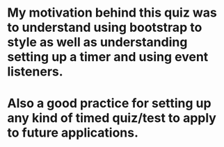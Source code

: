 ## <Coding-Quiz>

# My motivation behind this quiz was to understand using bootstrap to style as well as understanding setting up a timer and using event listeners. 
# Also a good practice for setting up any kind of timed quiz/test to apply to future applications.
